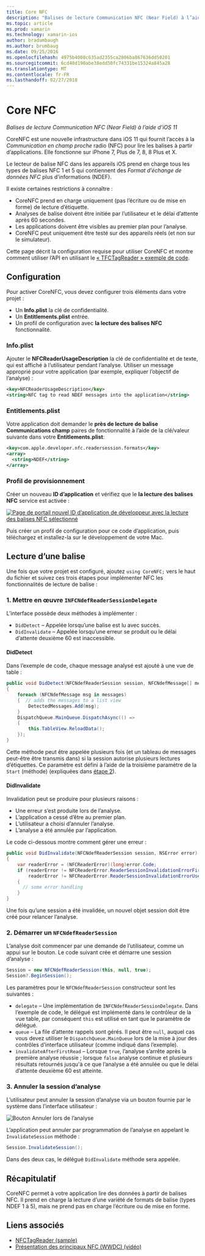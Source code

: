 ```yaml
---
title: Core NFC
description: "Balises de lecture Communication NFC (Near Field) à l’aide d’iOS 11"
ms.topic: article
ms.prod: xamarin
ms.technology: xamarin-ios
author: bradumbaugh
ms.author: brumbaug
ms.date: 09/25/2016
ms.openlocfilehash: 4975b4008c635ad2355ca2806ba867636dd50201
ms.sourcegitcommit: 6cd40d190abe38edd50fc74331be15324a845a28
ms.translationtype: MT
ms.contentlocale: fr-FR
ms.lasthandoff: 02/27/2018
---
```

# <a name="core-nfc"></a>Core NFC

_Balises de lecture Communication NFC (Near Field) à l’aide d’iOS 11_

CoreNFC est une nouvelle infrastructure dans iOS 11 qui fournit l’accès à la _Communication en champ proche_ radio (NFC) pour lire les balises à partir d’applications. Elle fonctionne sur iPhone 7, Plus de 7, 8, 8 Plus et X.

Le lecteur de balise NFC dans les appareils iOS prend en charge tous les types de balises NFC 1 et 5 qui contiennent des _Format d’échange de données NFC_ plus d’informations (NDEF).

Il existe certaines restrictions à connaître :

- CoreNFC prend en charge uniquement (pas l’écriture ou de mise en forme) de lecture d’étiquette.
- Analyses de balise doivent être initiée par l’utilisateur et le délai d’attente après 60 secondes.
- Les applications doivent être visibles au premier plan pour l’analyse.
- CoreNFC peut uniquement être testé sur des appareils réels (et non sur le simulateur).

Cette page décrit la configuration requise pour utiliser CoreNFC et montre comment utiliser l’API en utilisant le [« TFCTagReader » exemple de code](https://developer.xamarin.com/samples/monotouch/ios11/NFCTagReader/).

## <a name="configuration"></a>Configuration

Pour activer CoreNFC, vous devez configurer trois éléments dans votre projet :

- Un **Info.plist** la clé de confidentialité.
- Un **Entitlements.plist** entrée.
- Un profil de configuration avec **la lecture des balises NFC** fonctionnalité.

### <a name="infoplist"></a>Info.plist

Ajouter le **NFCReaderUsageDescription** la clé de confidentialité et de texte, qui est affiché à l’utilisateur pendant l’analyse. Utiliser un message approprié pour votre application (par exemple, expliquer l’objectif de l’analyse) :

```xml
<key>NFCReaderUsageDescription</key>
<string>NFC tag to read NDEF messages into the application</string>
```

### <a name="entitlementsplist"></a>Entitlements.plist

Votre application doit demander le **près de lecture de balise Communications champ** paires de fonctionnalité à l’aide de la clé/valeur suivante dans votre **Entitlements.plist**:

```xml
<key>com.apple.developer.nfc.readersession.formats</key>
<array>
  <string>NDEF</string>
</array>
```

### <a name="provisioning-profile"></a>Profil de provisionnement

Créer un nouveau **ID d’application** et vérifiez que le **la lecture des balises NFC** service est activée :

[ ![Page de portail nouvel ID d’application de développeur avec la lecture des balises NFC sélectionné](corenfc-images/app-services-nfc-sml.png)](corenfc-images/app-services-nfc.png)

Puis créer un profil de configuration pour ce code d’application, puis téléchargez et installez-la sur le développement de votre Mac.

## <a name="reading-a-tag"></a>Lecture d’une balise

Une fois que votre projet est configuré, ajoutez `using CoreNFC;` vers le haut du fichier et suivez ces trois étapes pour implémenter NFC les fonctionnalités de lecture de balise :

### <a name="1-implement-infcndefreadersessiondelegate"></a>1. Mettre en œuvre `INFCNdefReaderSessionDelegate`

L’interface possède deux méthodes à implémenter :

- `DidDetect` – Appelée lorsqu’une balise est lu avec succès.
- `DidInvalidate` – Appelée lorsqu’une erreur se produit ou le délai d’attente deuxième 60 est inaccessible.

#### <a name="diddetect"></a>DidDetect

Dans l’exemple de code, chaque message analysé est ajouté à une vue de table :

```csharp
public void DidDetect(NFCNdefReaderSession session, NFCNdefMessage[] messages)
{
    foreach (NFCNdefMessage msg in messages)
    {  // adds the messages to a list view
        DetectedMessages.Add(msg);
    }
    DispatchQueue.MainQueue.DispatchAsync(() =>
    {
        this.TableView.ReloadData();
    });
}
```

Cette méthode peut être appelée plusieurs fois (et un tableau de messages peut-être être transmis dans) si la session autorise plusieurs lectures d’étiquettes. Ce paramètre est défini à l’aide de la troisième paramètre de la `Start` (méthode) (expliquées dans [étape 2](#step2)).

#### <a name="didinvalidate"></a>DidInvalidate

Invalidation peut se produire pour plusieurs raisons :

- Une erreur s’est produite lors de l’analyse.
- L’application a cessé d’être au premier plan.
- L’utilisateur a choisi d’annuler l’analyse.
- L’analyse a été annulée par l’application.

Le code ci-dessous montre comment gérer une erreur :

```csharp
public void DidInvalidate(NFCNdefReaderSession session, NSError error)
{
    var readerError = (NFCReaderError)(long)error.Code;
    if (readerError != NFCReaderError.ReaderSessionInvalidationErrorFirstNDEFTagRead &&
        readerError != NFCReaderError.ReaderSessionInvalidationErrorUserCanceled)
    {
      // some error handling
    }
}
```

Une fois qu’une session a été invalidée, un nouvel objet session doit être créé pour relancer l’analyse.

<a name="step2" />

### <a name="2-start-an-nfcndefreadersession"></a>2. Démarrer un `NFCNdefReaderSession`

L’analyse doit commencer par une demande de l’utilisateur, comme un appui sur le bouton.
Le code suivant crée et démarre une session d’analyse :

```csharp
Session = new NFCNdefReaderSession(this, null, true);
Session?.BeginSession();
```

Les paramètres pour le `NFCNdefReaderSession` constructeur sont les suivantes :

- `delegate` – Une implémentation de `INFCNdefReaderSessionDelegate`. Dans l’exemple de code, le délégué est implémenté dans le contrôleur de la vue table, par conséquent `this` est utilisé en tant que le paramètre de délégué.
- `queue` – La file d’attente rappels sont gérés. Il peut être `null`, auquel cas vous devez utiliser le `DispatchQueue.MainQueue` lors de la mise à jour des contrôles d’interface utilisateur (comme indiqué dans l’exemple).
- `invalidateAfterFirstRead` – Lorsque `true`, l’analyse s’arrête après la première analyse réussie ; lorsque `false` analyse continue et plusieurs résultats retournés jusqu'à ce que l’analyse a été annulée ou que le délai d’attente deuxième 60 est atteinte.


### <a name="3-cancel-the-scanning-session"></a>3. Annuler la session d’analyse

L’utilisateur peut annuler la session d’analyse via un bouton fournie par le système dans l’interface utilisateur :

![Bouton Annuler lors de l’analyse](corenfc-images/scan-cancel-sml.png)

L’application peut annuler par programmation de l’analyse en appelant le `InvalidateSession` méthode :

```csharp
Session.InvalidateSession();
```

Dans des deux cas, le délégué `DidInvalidate` méthode sera appelée.

## <a name="summary"></a>Récapitulatif

CoreNFC permet à votre application lire des données à partir de balises NFC. Il prend en charge la lecture d’une variété de formats de balise (types NDEF 1 à 5), mais ne prend pas en charge l’écriture ou de mise en forme.


## <a name="related-links"></a>Liens associés

- [NFCTagReader (sample)](https://developer.xamarin.com/samples/monotouch/ios11/NFCTagReader/)
- [Présentation des principaux NFC (WWDC) (vidéo)](https://developer.apple.com/videos/play/wwdc2017/718/)
